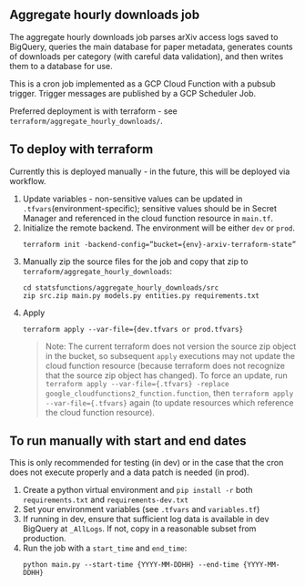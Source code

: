 ## Aggregate hourly downloads job

The aggregate hourly downloads job parses arXiv access logs saved to BigQuery, queries the main database for paper metadata, generates counts of downloads per category (with careful data validation), and then writes them to a database for use.

This is a cron job implemented as a GCP Cloud Function with a pubsub trigger. Trigger messages are published by a GCP Scheduler Job.

Preferred deployment is with terraform - see `terraform/aggregate_hourly_downloads/`.

## To deploy with terraform

Currently this is deployed manually - in the future, this will be deployed via workflow.

1. Update variables - non-sensitive values can be updated in `.tfvars`(environment-specific); sensitive values should be in Secret Manager and referenced in the cloud function resource in `main.tf`.
1. Initialize the remote backend. The environment will be either `dev` or `prod`.
    ```
    terraform init -backend-config=”bucket={env}-arxiv-terraform-state”
    ```
1. Manually zip the source files for the job and copy that zip to `terraform/aggregate_hourly_downloads`:
    ```
    cd statsfunctions/aggregate_hourly_downloads/src
    zip src.zip main.py models.py entities.py requirements.txt
    ```
1. Apply
    ```
    terraform apply --var-file={dev.tfvars or prod.tfvars}
    ```
    > Note: The current terraform does not version the source zip object in the bucket, so subsequent `apply` executions may not update the cloud function resource (because terraform does not recognize that the source zip object has changed). To force an update, run `terraform apply --var-file={.tfvars} -replace google_cloudfunctions2_function.function`, then `terraform apply --var-file={.tfvars}` again (to update resources which reference the cloud function resource).

## To run manually with start and end dates

This is only recommended for testing (in dev) or in the case that the cron does not execute properly and a data patch is needed (in prod).

1. Create a python virtual environment and `pip install -r` both `requirements.txt` and `requirements-dev.txt`
1. Set your environment variables (see `.tfvars` and `variables.tf`)
1. If running in dev, ensure that sufficient log data is available in dev BigQuery at `_AllLogs`. If not, copy in a reasonable subset from production.
1. Run the job with a `start_time` and `end_time`:
    ```
    python main.py --start-time {YYYY-MM-DDHH} --end-time {YYYY-MM-DDHH}
    ```